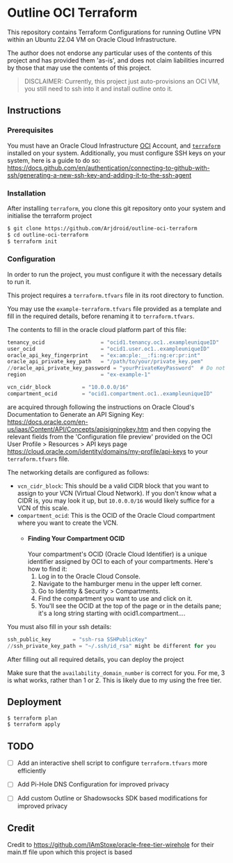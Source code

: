 # Outline OCI Terraform

This repository contains Terraform Configurations for running Outline VPN within an Ubuntu 22.04 VM on Oracle Cloud Infrastructure. 

The author does not endorse any particular uses of the contents of this project and has provided them 'as-is', and does not claim liabilities incurred by those that may use the contents of this project.

> DISCLAIMER: Currently, this project just auto-provisions an OCI VM, you still need to ssh into it and install outline onto it.

## Instructions

### Prerequisites

You must have an Oracle Cloud Infrastructure [OCI](https://cloud.oracle.com) Account, and [`terraform`](https://www.terraform.io/) installed on your system.
Additionally, you must configure SSH keys on your system, here is a guide to do so: https://docs.github.com/en/authentication/connecting-to-github-with-ssh/generating-a-new-ssh-key-and-adding-it-to-the-ssh-agent

### Installation

After installing `terraform`, you clone this git repository onto your system and initialise the terraform project

```bash
$ git clone https://github.com/Arjdroid/outline-oci-terraform
$ cd outline-oci-terraform
$ terraform init
```

### Configuration

In order to run the project, you must configure it with the necessary details to run it.

This project requires a `terraform.tfvars` file in its root directory to function.

You may use the `example-terraform.tfvars` file provided as a template and fill in the required details, before renaming it to `terraform.tfvars`.

The contents to fill in the oracle cloud platform part of this file:

```Terraform
tenancy_ocid                  = "ocid1.tenancy.oc1..exampleuniqueID"
user_ocid                     = "ocid1.user.oc1..exampleuniqueID"
oracle_api_key_fingerprint    = "ex:am:ple:__:fi:ng:er:pr:int"
oracle_api_private_key_path   = "/path/to/your/private_key.pem"
//oracle_api_private_key_password = "yourPrivateKeyPassword"  # Do not put this if you have not set one
region                        = "ex-example-1"

vcn_cidr_block          = "10.0.0.0/16"
compartment_ocid        = "ocid1.compartment.oc1..exampleuniqueID"
```

are acquired through following the instructions on Oracle Cloud's Documentation to Generate an API Signing Key: https://docs.oracle.com/en-us/iaas/Content/API/Concepts/apisigningkey.htm and then copying the relevant fields from the 'Configuration file preview' provided on the OCI User Profile > Resources > API keys page https://cloud.oracle.com/identity/domains/my-profile/api-keys to your `terraform.tfvars` file.

The networking details are configured as follows:

- `vcn_cidr_block`: This should be a valid CIDR block that you want to assign to your VCN (Virtual Cloud Network). If you don't know what a CIDR is, you may look it up, but `10.0.0.0/16` would likely suffice for a VCN of this scale.
- `compartment_ocid`: This is the OCID of the Oracle Cloud compartment where you want to create the VCN.
  - #### Finding Your Compartment OCID
    Your compartment's OCID (Oracle Cloud Identifier) is a unique identifier assigned by OCI to each of your compartments. Here's how to find it:
    1. Log in to the Oracle Cloud Console.
    2. Navigate to the hamburger menu in the upper left corner.
    3. Go to Identity & Security > Compartments.
    4. Find the compartment you want to use and click on it.
    5. You'll see the OCID at the top of the page or in the details pane; it's a long string starting with ocid1.compartment....

You must also fill in your ssh details:

```Terraform
ssh_public_key       = "ssh-rsa SSHPublicKey"
//ssh_private_key_path = "~/.ssh/id_rsa" might be different for you
```

After filling out all required details, you can deploy the project

Make sure that the `availability_domain_number` is correct for you. For me, 3 is what works, rather than 1 or 2. This is likely due to my using the free tier.

## Deployment

```bash
$ terraform plan
$ terraform apply
```

## TODO

- [ ] Add an interactive shell script to configure `terraform.tfvars` more efficiently

- [ ] Add Pi-Hole DNS Configuration for improved privacy

- [ ] Add custom Outline or Shadowsocks SDK based modifications for improved privacy

## Credit
Credit to https://github.com/IAmStoxe/oracle-free-tier-wirehole for their main.tf file upon which this project is based
